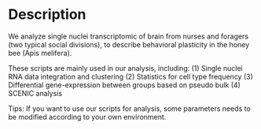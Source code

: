 # Description
We analyze single nuclei transcriptomic of  brain from nurses and foragers (two typical social divisions), to describe behavioral plasticity in the honey bee (Apis melifera).

These scripts are mainly used in our analysis, including:
(1) Single nuclei RNA data integration and clustering
(2) Statistics for cell type frequency
(3) Differential gene-expression between groups based on pseudo bulk
(4) SCENIC analysis

Tips:
If you want to use our scripts for analysis, some parameters needs to be modified according to your own environment.